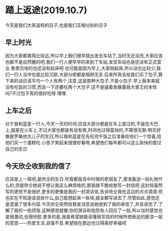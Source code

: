 # 踏上返途(2019.10.7)

今天是我们大家返校的日子,也是我们互相分别的日子

## 早上时光

因为大家都离得比较远,所以早上我们很早就出发去车站了,当时天还没亮,大家应该也都不是自然醒的吧.我们一行人便早早的来到了车站,发现车站也是还没有正式营业.售票员啥的也还没有起床吧.也可能是因为早上,大家刚起床,所以话也比较少,我们一行人当中也是比较沉默,大部分呢都是相顾无言.后来所真去给我们买了包子,算下来的话应该平均一个人有两个,注意,这是那种大包子,不是小包子.早上我本来就没有吃饭的习惯,而且一下还要吃两个大包子.这不是逼着我暴露我大胃王的本性吗?不过包子真的很好吃呀.嘿嘿.

## 上车之后

对于我和蓝星一行人,今天一天的时间,应该大部分都是在车上度过的,不是在大巴上,就是在火车上.不过大家也都是有说有笑,时间也过得蛮快的,不算很无聊.明天好像是罗桑他大儿子的生日,所以我和蓝星在先吃完午饭之后准备给他们一个惊喜,给他们买一个蛋糕吃.小孩子笑起来很很好看呀,希望他们每年都可以这么愉快的度过自己的生日

## 今天欣仝收到我的信了

应该是上一周吧,是欣仝的生日.毕竟都是高中时候的老朋友了,便准备送一些礼物什么的,但是欣仝她说不想让我这么麻烦啥的,那我就干脆给她写一封信吧.这封信虽然写的感觉不是很好,更多的更像是我的一封哭诉信,告诉欣仝我在这边的点点滴滴.但也实在不知道该说些什么,自己能想起来一些啥,就全都写进去了.尽管如此,感觉还是遗漏了很多内容.今天欣仝突然给我发消息说她收到了我的来信了,并且读完了.了解了我的一些烦恼.这种感觉就像,你的哭诉和抱怨有人回应了一般,所以当时感觉也是很激动,也很欣慰.更多的是,我是希望她能读懂我写信的时候所想表达的更深一层的意思——热爱生活,自强不息.希望她在那边也过得美好幸福吧

